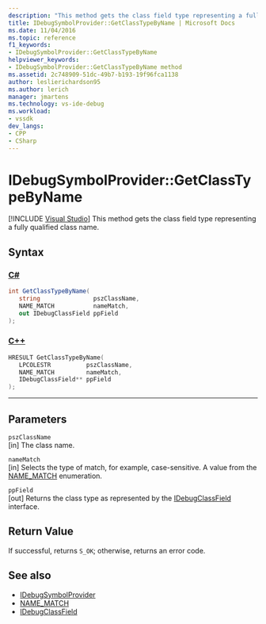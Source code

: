 ```yaml
---
description: "This method gets the class field type representing a fully qualified class name."
title: IDebugSymbolProvider::GetClassTypeByName | Microsoft Docs
ms.date: 11/04/2016
ms.topic: reference
f1_keywords:
- IDebugSymbolProvider::GetClassTypeByName
helpviewer_keywords:
- IDebugSymbolProvider::GetClassTypeByName method
ms.assetid: 2c748909-51dc-49b7-b193-19f96fca1138
author: leslierichardson95
ms.author: lerich
manager: jmartens
ms.technology: vs-ide-debug
ms.workload:
- vssdk
dev_langs:
- CPP
- CSharp
---
```

# IDebugSymbolProvider::GetClassTypeByName

 [!INCLUDE [Visual Studio](~/includes/applies-to-version/vs-windows-only.md)]
This method gets the class field type representing a fully qualified class name.

## Syntax

### [C#](#tab/csharp)
```csharp
int GetClassTypeByName(
   string               pszClassName,
   NAME_MATCH           nameMatch,
   out IDebugClassField ppField
);
```
### [C++](#tab/cpp)
```cpp
HRESULT GetClassTypeByName( 
   LPCOLESTR          pszClassName,
   NAME_MATCH         nameMatch,
   IDebugClassField** ppField
);
```
---

## Parameters
`pszClassName`\
[in] The class name.

`nameMatch`\
[in] Selects the type of match, for example, case-sensitive. A value from the [NAME_MATCH](../../../extensibility/debugger/reference/name-match.md) enumeration.

`ppField`\
[out] Returns the class type as represented by the [IDebugClassField](../../../extensibility/debugger/reference/idebugclassfield.md) interface.

## Return Value
 If successful, returns `S_OK`; otherwise, returns an error code.

## See also
- [IDebugSymbolProvider](../../../extensibility/debugger/reference/idebugsymbolprovider.md)
- [NAME_MATCH](../../../extensibility/debugger/reference/name-match.md)
- [IDebugClassField](../../../extensibility/debugger/reference/idebugclassfield.md)
